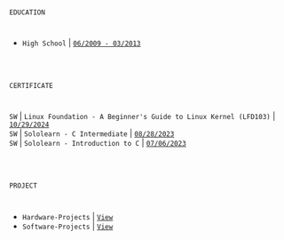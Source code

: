 

<br />

`EDUCATION`
#

- `High School` | [`06/2009 - 03/2013`](https://github.com/kentlouisetonino/kentlouisetonino/blob/develop/education/01-High-School.md)

<br />
<br />

`CERTIFICATE`
#


`SW` | `Linux Foundation - A Beginner's Guide to Linux Kernel (LFD103)` | [`10/29/2024`](https://ti-user-certificates.s3.amazonaws.com/e0df7fbf-a057-42af-8a1f-590912be5460/2efdabb6-d9c6-42c9-8498-9af47537523b-kent-tonino-8f3318f9-dd80-4c4d-bcae-98d83cc992a5-certificate.pdf) <br />
`SW` | `Sololearn - C Intermediate` | [`08/28/2023`](https://www.sololearn.com/en/certificates/CC-V81MRQU9) <br />
`SW` | `Sololearn - Introduction to C` | [`07/06/2023`](https://www.sololearn.com/certificates/CC-6AGYI9YG) <br />


<br />
<br />


`PROJECT`
#
- `Hardware-Projects` | [`View`](https://github.com/stars/kentlouisetonino/lists/hardware-projects)
- `Software-Projects` | [`View`](https://github.com/stars/kentlouisetonino/lists/software-projects)
